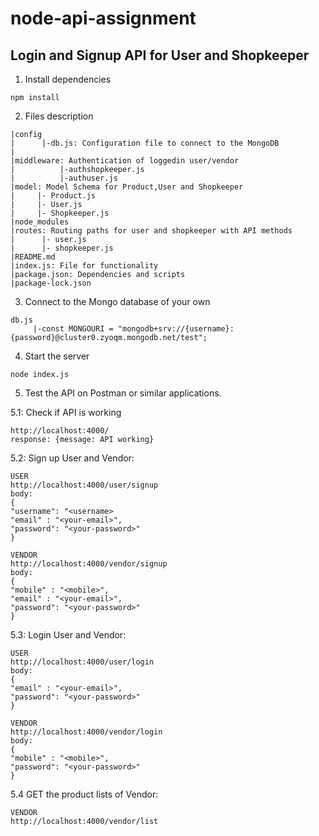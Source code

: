 # node-api-assignment

## Login and Signup API for User and Shopkeeper

1. Install dependencies

```
npm install
```
2. Files description
```
|config
|      |-db.js: Configuration file to connect to the MongoDB
|      
|middleware: Authentication of loggedin user/vendor
|          |-authshopkeeper.js
|          |-authuser.js
|model: Model Schema for Product,User and Shopkeeper
|     |- Product.js
|     |- User.js
|     |- Shopkeeper.js
|node_modules
|routes: Routing paths for user and shopkeeper with API methods
|      |- user.js
|      |- shopkeeper.js
|README.md
|index.js: File for functionality
|package.json: Dependencies and scripts
|package-lock.json
```

3. Connect to the Mongo database of your own
```
db.js
     |-const MONGOURI = "mongodb+srv://{username}:{password}@cluster0.zyoqm.mongodb.net/test";
```
4. Start the server
```
node index.js
```
5. Test the API on Postman or similar applications.

5.1: Check if API is working
```
http://localhost:4000/
response: {message: API working}
```
5.2: Sign up User and Vendor:
```
USER
http://localhost:4000/user/signup
body: 
{ 
"username": "<username>
"email" : "<your-email>",
"password": "<your-password>"
}

VENDOR
http://localhost:4000/vendor/signup
body:
{ 
"mobile" : "<mobile>",
"email" : "<your-email>",
"password": "<your-password>"
}
```

5.3: Login User and Vendor:
```
USER
http://localhost:4000/user/login
body: 
{ 
"email" : "<your-email>",
"password": "<your-password>"
}

VENDOR
http://localhost:4000/vendor/login
body:
{ 
"mobile" : "<mobile>",
"password": "<your-password>"
}
```

5.4 GET the product lists of Vendor:
```
VENDOR
http://localhost:4000/vendor/list
```
